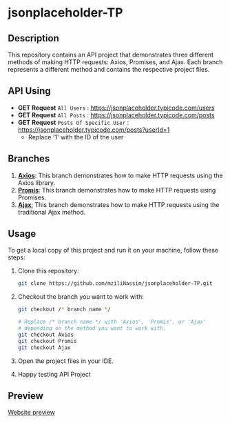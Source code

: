# jsonplaceholder-TP

## Description

This repository contains an API project that demonstrates three different methods of making HTTP requests: Axios, Promises, and Ajax. Each branch represents a different method and contains the respective project files.

## API Using

- **GET Request** `All Users` : https://jsonplaceholder.typicode.com/users
- **GET Request** `All Posts` : https://jsonplaceholder.typicode.com/posts
- **GET Request** `Posts Of Specific User` : https://jsonplaceholder.typicode.com/posts?userId=1
   - Replace '1' with the ID of the user


## Branches

1. [**Axios**](https://github.com/mziliNassim/jsonplaceholder-TP/tree/Axios): This branch demonstrates how to make HTTP requests using the Axios library.
2. [**Promis**](https://github.com/mziliNassim/jsonplaceholder-TP/tree/Promis): This branch demonstrates how to make HTTP requests using Promises.
3. [**Ajax**:](https://github.com/mziliNassim/jsonplaceholder-TP/tree/Ajax) This branch demonstrates how to make HTTP requests using the traditional Ajax method.

## Usage

To get a local copy of this project and run it on your machine, follow these steps:

1. Clone this repository:
   
   ```bash
   git clone https://github.com/mziliNassim/jsonplaceholder-TP.git 
   ```

2. Checkout the branch you want to work with:
   
   ```bash
   git checkout /* branch name */
   
   # Replace /* branch name */ with 'Axios', 'Promis', or 'Ajax' 
   # depending on the method you want to work with.
   git checkout Axios
   git checkout Promis
   git checkout Ajax
   ```

3. Open the project files in your IDE.

4. Happy testing API Project

## Preview

[Website preview](https://mzilinassim.github.io/jsonplaceholder-TP/)
